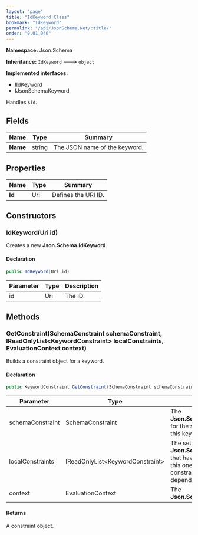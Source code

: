 ```yaml
---
layout: "page"
title: "IdKeyword Class"
bookmark: "IdKeyword"
permalink: "/api/JsonSchema.Net/:title/"
order: "9.01.040"
---
```

**Namespace:** Json.Schema

**Inheritance:**
`IdKeyword`
 🡒 
`object`

**Implemented interfaces:**

- IIdKeyword
- IJsonSchemaKeyword

Handles `$id`.

## Fields

| Name | Type | Summary |
|---|---|---|
| **Name** | string | The JSON name of the keyword. |

## Properties

| Name | Type | Summary |
|---|---|---|
| **Id** | Uri | Defines the URI ID. |

## Constructors

### IdKeyword(Uri id)

Creates a new **Json.Schema.IdKeyword**.

#### Declaration

```c#
public IdKeyword(Uri id)
```

| Parameter | Type | Description |
|---|---|---|
| id | Uri | The ID. |


## Methods

### GetConstraint(SchemaConstraint schemaConstraint, IReadOnlyList\<KeywordConstraint\> localConstraints, EvaluationContext context)

Builds a constraint object for a keyword.

#### Declaration

```c#
public KeywordConstraint GetConstraint(SchemaConstraint schemaConstraint, IReadOnlyList<KeywordConstraint> localConstraints, EvaluationContext context)
```

| Parameter | Type | Description |
|---|---|---|
| schemaConstraint | SchemaConstraint | The **Json.Schema.SchemaConstraint** for the schema object that houses this keyword. |
| localConstraints | IReadOnlyList\<KeywordConstraint\> | The set of other **Json.Schema.KeywordConstraint**s that have been processed prior to this one. Will contain the constraints for keyword dependencies. |
| context | EvaluationContext | The **Json.Schema.EvaluationContext**. |


#### Returns

A constraint object.

